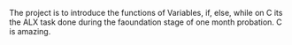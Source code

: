 The project is to introduce the functions of Variables, if, else, while on C
its the ALX task done during the faoundation stage of one month probation.
C is amazing.
